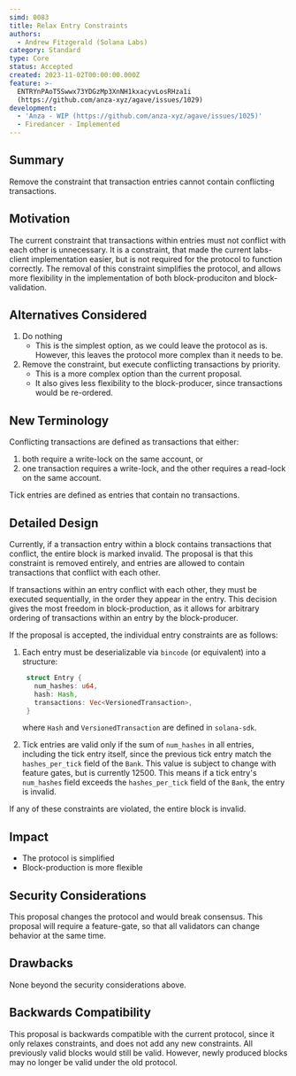 ```yaml
---
simd: 0083
title: Relax Entry Constraints
authors:
  - Andrew Fitzgerald (Solana Labs)
category: Standard
type: Core
status: Accepted
created: 2023-11-02T00:00:00.000Z
feature: >-
  ENTRYnPAoT5Swwx73YDGzMp3XnNH1kxacyvLosRHza1i
  (https://github.com/anza-xyz/agave/issues/1029)
development:
  - 'Anza - WIP (https://github.com/anza-xyz/agave/issues/1025)'
  - Firedancer - Implemented
---
```


## Summary

Remove the constraint that transaction entries cannot contain conflicting
transactions.

## Motivation

The current constraint that transactions within entries must not conflict with
each other is unnecessary.
It is a constraint, that made the current labs-client implementation easier,
but is not required for the protocol to function correctly.
The removal of this constraint simplifies the protocol, and allows more
flexibility in the implementation of both block-produciton and
block-validation.

## Alternatives Considered

1. Do nothing
    - This is the simplest option, as we could leave the protocol as is.
    However, this leaves the protocol more complex than it needs to be.
2. Remove the constraint, but execute conflicting transactions by priority.
    - This is a more complex option than the current proposal.
    - It also gives less flexibility to the block-producer, since transactions
    would be re-ordered.

## New Terminology

Conflicting transactions are defined as transactions that either:

1. both require a write-lock on the same account, or
2. one transaction requires a write-lock, and the other requires a read-lock on
   the same account.

Tick entries are defined as entries that contain no transactions.

## Detailed Design

Currently, if a transaction entry within a block contains transactions that
conflict, the entire block is marked invalid.
The proposal is that this constraint is removed entirely, and entries are
allowed to contain transactions that conflict with each other.

If transactions within an entry conflict with each other, they must be
executed sequentially, in the order they appear in the entry.
This decision gives the most freedom in block-production, as it allows for
arbitrary ordering of transactions within an entry by the block-producer.

If the proposal is accepted, the individual entry constraints are as follows:

1. Each entry must be deserializable via `bincode` (or equivalent) into a
   structure:

   ```rust
    struct Entry {
      num_hashes: u64,
      hash: Hash,
      transactions: Vec<VersionedTransaction>,
    }
   ```

   where `Hash` and `VersionedTransaction` are defined in `solana-sdk`.
2. Tick entries are valid only if the sum of `num_hashes` in all entries,
   including the tick entry itself, since the previous tick entry match the
   `hashes_per_tick` field of the `Bank`. This value is subject to change with
   feature gates, but is currently 12500. This means if a tick entry's
   `num_hashes` field exceeds the `hashes_per_tick` field of the `Bank`, the
   entry is invalid.

If any of these constraints are violated, the entire block is invalid.

## Impact

- The protocol is simplified
- Block-production is more flexible

## Security Considerations

This proposal changes the protocol and would break consensus.
This proposal will require a feature-gate, so that all validators can change
behavior at the same time.

## Drawbacks

None beyond the security considerations above.

## Backwards Compatibility

This proposal is backwards compatible with the current protocol, since it only
relaxes constraints, and does not add any new constraints.
All previously valid blocks would still be valid.
However, newly produced blocks may no longer be valid under the old protocol.
